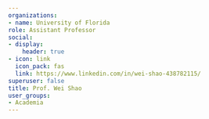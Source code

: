 ```yaml
---
organizations:
- name: University of Florida
role: Assistant Professor
social:
- display:
    header: true
- icon: link
  icon_pack: fas
  link: https://www.linkedin.com/in/wei-shao-438782115/
superuser: false
title: Prof. Wei Shao
user_groups:
- Academia
---
```

